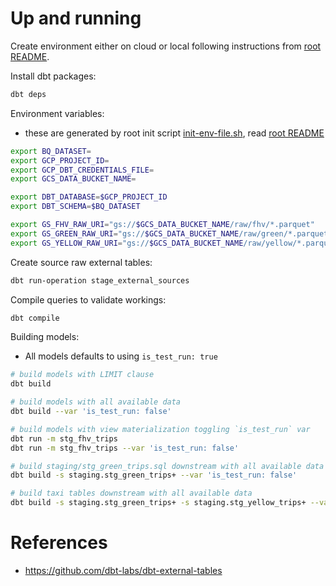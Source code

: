 # Up and running

Create environment either on cloud or local following instructions from [root README](/README.md).

Install dbt packages:
```bash
dbt deps
```

Environment variables:
- these are generated by root init script [init-env-file.sh](/init-env-file.sh), read [root README](/README.md)
```bash
export BQ_DATASET=
export GCP_PROJECT_ID=
export GCP_DBT_CREDENTIALS_FILE=
export GCS_DATA_BUCKET_NAME=

export DBT_DATABASE=$GCP_PROJECT_ID
export DBT_SCHEMA=$BQ_DATASET

export GS_FHV_RAW_URI="gs://$GCS_DATA_BUCKET_NAME/raw/fhv/*.parquet"
export GS_GREEN_RAW_URI="gs://$GCS_DATA_BUCKET_NAME/raw/green/*.parquet"
export GS_YELLOW_RAW_URI="gs://$GCS_DATA_BUCKET_NAME/raw/yellow/*.parquet"
```

Create source raw external tables:
```bash
dbt run-operation stage_external_sources
```

Compile queries to validate workings:
```bash
dbt compile
```

Building models:
- All models defaults to using `is_test_run: true`
```bash
# build models with LIMIT clause
dbt build

# build models with all available data
dbt build --var 'is_test_run: false'

# build models with view materialization toggling `is_test_run` var
dbt run -m stg_fhv_trips
dbt run -m stg_fhv_trips --var 'is_test_run: false'

# build staging/stg_green_trips.sql downstream with all available data
dbt build -s staging.stg_green_trips+ --var 'is_test_run: false'

# build taxi tables downstream with all available data
dbt build -s staging.stg_green_trips+ -s staging.stg_yellow_trips+ --var 'is_test_run: false'
```

# References
- https://github.com/dbt-labs/dbt-external-tables
